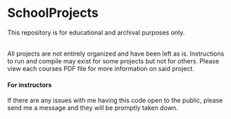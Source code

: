 # SchoolProjects
This repository is for educational and archival purposes only.</br></br>

All projects are not entirely organized and have been left as is. Instructions to run and compile may exist for some projects but not for others. Please view each courses PDF file for more information on said project.

#### For instructors
If there are any issues with me having this code open to the public, please send me a message and they will be promptly taken down.
